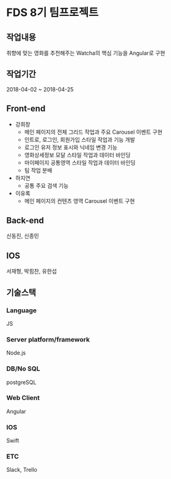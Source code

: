 # FDS 8기 팀프로젝트

## 작업내용

취향에 맞는 영화를 추천해주는 Watcha의 핵심 기능을 Angular로 구현

## 작업기간

2018-04-02 ~ 2018-04-25

## Front-end

- 강희창
  - 메인 페이지의 전체 그리드 작업과 주요 Carousel 이벤트 구현
  - 인트로, 로그인, 회원가입 스타일 작업과 기능 개발
  - 로그인 유저 정보 표시와 닉네임 변경 기능
  - 영화상세정보 모달 스타일 작업과 데이터 바인딩
  - 마이페이지 공통영역 스타일 작업과 데이터 바인딩
  - 팀 작업 분배
- 하지연
  - 공통 주요 검색 기능
- 이유록
  - 메인 페이지의 컨텐츠 영역 Carousel 이벤트 구현

## Back-end

신동진, 신종민

## IOS
서재형, 박힘찬, 유한섭

## 기술스택
### Language
JS

### Server platform/framework
Node.js

### DB/No SQL
postgreSQL

### Web Client
Angular

### IOS
Swift

### ETC
Slack, Trello